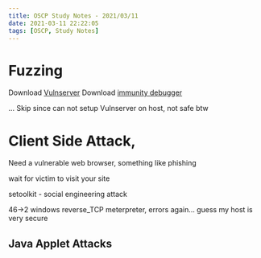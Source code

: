 ```yaml
---
title: OSCP Study Notes - 2021/03/11
date: 2021-03-11 22:22:05
tags: [OSCP, Study Notes]
---
```


# Fuzzing
Download [Vulnserver](https://github.com/stephenbradshaw/vulnserver)
Download [immunity debugger](https://www.immunityinc.com/products/debugger/)

...
Skip since can not setup Vulnserver on host, not safe btw

# Client Side Attack,
Need a vulnerable web browser, something like phishing  

wait for victim to visit your site

setoolkit - social engineering attack

46->2 windows reverse_TCP meterpreter, errors again... guess my host is very secure

## Java Applet Attacks
